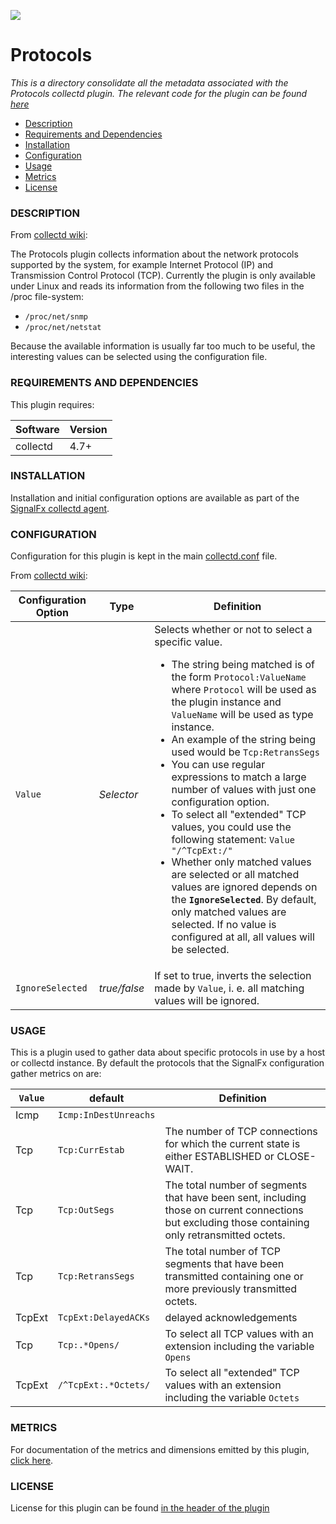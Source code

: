![](https://github.com/signalfx/integrations/blob/master/collectd/img/integration_collectd.png)
# Protocols

_This is a directory consolidate all the metadata associated with the Protocols collectd plugin. The relevant code for the plugin can be found [here](https://github.com/signalfx/collectd/blob/master/src/protocols.c)_

- [Description](#description)
- [Requirements and Dependencies](#requirements-and-dependencies)
- [Installation](#installation)
- [Configuration](#configuration)
- [Usage](#usage)
- [Metrics](#metrics)
- [License](#license)

### DESCRIPTION

From [collectd wiki](https://collectd.org/wiki/index.php/Plugin:Protocols):

The Protocols plugin collects information about the network protocols supported by the system, for example Internet Protocol (IP) and Transmission Control Protocol (TCP). Currently the plugin is only available under Linux and reads its information from the following two files in the /proc file-system:

* `/proc/net/snmp`
* `/proc/net/netstat`

Because the available information is usually far too much to be useful, the interesting values can be selected using the configuration file.

### REQUIREMENTS AND DEPENDENCIES

This plugin requires:

| Software          | Version        |
|-------------------|----------------|
| collectd | 4.7+ |

### INSTALLATION

Installation and initial configuration options are available as part of the [SignalFx collectd agent](https://github.com/signalfx/integrations/tree/master/collectd).


### CONFIGURATION

Configuration for this plugin is kept in the main [collectd.conf](https://github.com/signalfx/integrations/blob/master/collectd/collectd.conf) file.

From [collectd wiki](https://collectd.org/documentation/manpages/collectd.conf.5.shtml#plugin_protocols):

| Configuration Option | Type | Definition |
|----------------------|------|------------|
|`Value`| _Selector_ | Selects whether or not to select a specific value. <ul><li>The string being matched is of the form `Protocol:ValueName` where `Protocol` will be used as the plugin instance and `ValueName` will be used as type instance. </li><li> An example of the string being used would be `Tcp:RetransSegs` </li><li> You can use regular expressions to match a large number of values with just one configuration option. </li><li> To select all "extended" TCP values, you could use the following statement: `Value "/^TcpExt:/"` </li><li> Whether only matched values are selected or all matched values are ignored depends on the **`IgnoreSelected`**. By default, only matched values are selected. If no value is configured at all, all values will be selected.</li></ui>|
|`IgnoreSelected`| _true/false_ | If set to true, inverts the selection made by `Value`, i. e. all matching values will be ignored.|


### USAGE

This is a plugin used to gather data about specific protocols in use by a host or collectd instance. By default the protocols that the SignalFx configuration gather metrics on are:

| `Value` | default | Definition |
|----------------------|------|------------|
| Icmp |`Icmp:InDestUnreachs`| |
|Tcp|`Tcp:CurrEstab`| The number of TCP connections for which the current state is either ESTABLISHED or CLOSE- WAIT. |
|Tcp| `Tcp:OutSegs` | The total number of segments that have been sent, including those on current connections but excluding those containing only retransmitted octets. |
|Tcp | `Tcp:RetransSegs` | The total number of TCP segments that have been transmitted containing one or more previously transmitted octets. |
|TcpExt | `TcpExt:DelayedACKs` | delayed acknowledgements |
|Tcp | `Tcp:.*Opens/`|  To select all TCP values with an extension including the variable `Opens`|
|TcpExt| `/^TcpExt:.*Octets/` |To select all "extended" TCP values with an extension including the variable `Octets` |


### METRICS

For documentation of the metrics and dimensions emitted by this plugin, [click here](././docs).

### LICENSE

License for this plugin can be found [in the header of the plugin](https://github.com/signalfx/collectd/blob/master/src/protocols.c)
